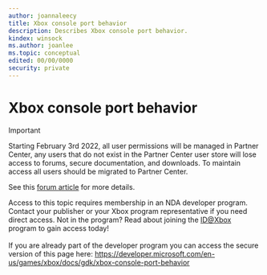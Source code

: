 ```yaml
---
author: joannaleecy
title: Xbox console port behavior
description: Describes Xbox console port behavior.
kindex: winsock
ms.author: joanlee
ms.topic: conceptual
edited: 00/00/0000
security: private
---
```


# Xbox console port behavior
> [!IMPORTANT]
> Starting February 3rd 2022, all user permissions will be managed in Partner Center, any users that do not exist in the Partner Center user store will lose access to forums, secure documentation, and downloads. To maintain access all users should be migrated to Partner Center. <p></p>See this <a href="https://forums.xboxlive.com/articles/132187/breaking-change-user-access-for-forums-secure-docu.html">forum article</a> for more details.  

 Access to this topic requires membership in an NDA developer program. Contact your publisher or your Xbox program representative if you need direct access. Not in the program? Read about joining the <a href="https://www.xbox.com/Developers/id">ID@Xbox</a> program to gain access today!  <br/><br/>If you are already part of the developer program you can access the secure version of this page here: <a target="_blank" href="https://developer.microsoft.com/en-us/games/xbox/docs/gdk/xbox-console-port-behavior">https://developer.microsoft.com/en-us/games/xbox/docs/gdk/xbox-console-port-behavior</a>